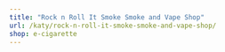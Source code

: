 ```yaml
---
title: "Rock n Roll It Smoke Smoke and Vape Shop"
url: /katy/rock-n-roll-it-smoke-smoke-and-vape-shop/
shop: e-cigarette
---
```

